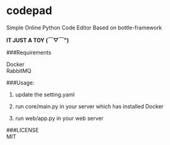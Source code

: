 # codepad
Simple Online Python Code Editor Based on bottle-framework 

**IT JUST A TOY (￣▽￣")**  

###Requirements  

Docker  
RabbitMQ  

###Usage:  

1) update the setting.yaml  

2) run core/main.py in your server which has installed Docker

3) run web/app.py in your web server


###LICENSE  
MIT
